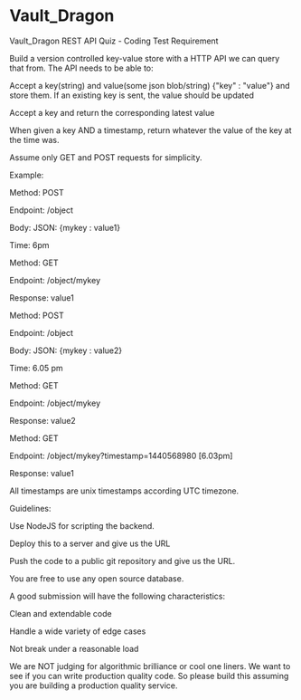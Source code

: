 # Vault_Dragon
Vault_Dragon REST API Quiz - Coding Test Requirement

Build a version controlled key-value store with a HTTP API we can query that from. The API needs to be able to:

Accept a key(string) and value(some json blob/string) {"key" : "value"} and store them. If an existing key is sent, the value should be updated

Accept a key and return the corresponding latest value

When given a key AND a timestamp, return whatever the value of the key at the time was.

Assume only GET and POST requests for simplicity.

Example:

Method: POST

Endpoint: /object

Body: JSON: {mykey : value1}

Time: 6pm

Method: GET

Endpoint: /object/mykey

Response: value1

Method: POST

Endpoint: /object

Body: JSON: {mykey : value2}

Time: 6.05 pm

Method: GET

Endpoint: /object/mykey

Response: value2

Method: GET

Endpoint: /object/mykey?timestamp=1440568980 [6.03pm]

Response: value1

All timestamps are unix timestamps according UTC timezone.

Guidelines:

Use NodeJS for scripting the backend.

Deploy this to a server and give us the URL

Push the code to a public git repository and give us the URL.

You are free to use any open source database.

A good submission will have the following characteristics:

Clean and extendable code

Handle a wide variety of edge cases

Not break under a reasonable load

We are NOT judging for algorithmic brilliance or cool one liners. We want to see if you can write production quality code. So please build this assuming you are building a production quality service.